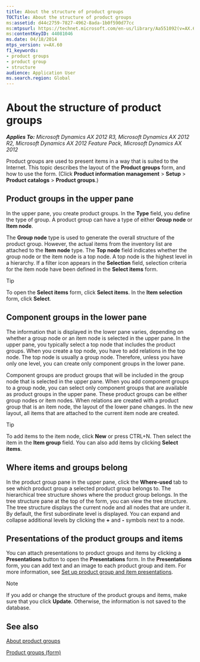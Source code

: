 ```yaml
---
title: About the structure of product groups
TOCTitle: About the structure of product groups
ms:assetid: d44c2759-7827-4962-8ada-1b0f590d77cc
ms:mtpsurl: https://technet.microsoft.com/en-us/library/Aa551092(v=AX.60)
ms:contentKeyID: 44081046
ms.date: 04/18/2014
mtps_version: v=AX.60
f1_keywords:
- product groups
- product group
- structure
audience: Application User
ms.search.region: Global
---
```


# About the structure of product groups 


_**Applies To:** Microsoft Dynamics AX 2012 R3, Microsoft Dynamics AX 2012 R2, Microsoft Dynamics AX 2012 Feature Pack, Microsoft Dynamics AX 2012_

Product groups are used to present items in a way that is suited to the Internet. This topic describes the layout of the **Product groups** form, and how to use the form. (Click **Product information management** \> **Setup** \> **Product catalogs** \> **Product groups**.)

## Product groups in the upper pane

In the upper pane, you create product groups. In the **Type** field, you define the type of group. A product group can have a type of either **Group node** or **Item node**.

The **Group node** type is used to generate the overall structure of the product group. However, the actual items from the inventory list are attached to the **Item node** type. The **Top node** field indicates whether the group node or the item node is a top node. A top node is the highest level in a hierarchy. If a filter icon appears in the **Selection** field, selection criteria for the item node have been defined in the **Select items** form.


> [!TIP]
> <P>To open the <STRONG>Select items</STRONG> form, click <STRONG>Select items</STRONG>. In the <STRONG>Item selection</STRONG> form, click <STRONG>Select</STRONG>.</P>



## Component groups in the lower pane

The information that is displayed in the lower pane varies, depending on whether a group node or an item node is selected in the upper pane. In the upper pane, you typically select a top node that includes the product groups. When you create a top node, you have to add relations in the top node. The top node is usually a group node. Therefore, unless you have only one level, you can create only component groups in the lower pane.

Component groups are product groups that will be included in the group node that is selected in the upper pane. When you add component groups to a group node, you can select only component groups that are available as product groups in the upper pane. These product groups can be either group nodes or item nodes. When relations are created with a product group that is an item node, the layout of the lower pane changes. In the new layout, all items that are attached to the current item node are created.


> [!TIP]
> <P>To add items to the item node, click <STRONG>New</STRONG> or press CTRL+N. Then select the item in the <STRONG>Item group</STRONG> field. You can also add items by clicking <STRONG>Select items</STRONG>.</P>



## Where items and groups belong

In the product group pane in the upper pane, click the **Where-used** tab to see which product group a selected product group belongs to. The hierarchical tree structure shows where the product group belongs. In the tree structure pane at the top of the form, you can view the tree structure. The tree structure displays the current node and all nodes that are under it. By default, the first subordinate level is displayed. You can expand and collapse additional levels by clicking the **+** and **-** symbols next to a node.

## Presentations of the product groups and items

You can attach presentations to product groups and items by clicking a **Presentations** button to open the **Presentations** form. In the **Presentations** form, you can add text and an image to each product group and item. For more information, see [Set up product group and item presentations](set-up-product-group-and-item-presentations.md).


> [!NOTE]
> <P>If you add or change the structure of the product groups and items, make sure that you click <STRONG>Update</STRONG>. Otherwise, the information is not saved to the database.</P>



## See also

[About product groups](about-product-groups.md)

[Product groups (form)](https://technet.microsoft.com/en-us/library/aa572041\(v=ax.60\))

  


